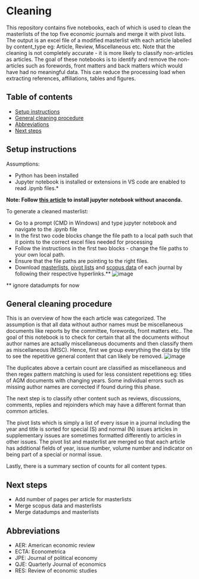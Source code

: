# Cleaning

This repository contains five notebooks, each of which is used to clean the masterlists of the top five economic journals and merge it with pivot lists. The output is an excel file of a modified masterlist with each article labelled by content_type eg: Article, Review, Miscellaneous etc. Note that the cleaning is not completely accurate - it is more likely to classify non-articles as articles. The goal of these notebooks is to identify and remove the non-articles such as forewords, front matters and back matters which would have had no meaningful data. This can reduce the processing load when extracting references, affiliations, tables and figures.

## Table of contents
- [Setup instructions](#setup-instructions)
- [General cleaning procedure](#general-cleaning-procedure)
- [Abbreviations](#abbreviations)
- [Next steps](#next-steps)

## Setup instructions
Assumptions:

- Python has been installed
- Jupyter notebook is installed or extensions in VS code are enabled to read .ipynb files.*

__Note: Follow [this article](https://betterprogramming.pub/install-jupyter-notebooks-without-anaconda-5a19ac20bae2) to install jupyter notebook without anaconda.__

To generate a cleaned masterlist:

- Go to a prompt (CMD in Windows) and type jupyter notebook and navigate to the .ipynb file
- In the first two code blocks change the file path to a local path such that it points to the correct excel files needed for processing
- Follow the instructions in the first two blocks - change the file paths to your own local path.
- Ensure that the file paths are pointing to the right files.
- Download [masterlists](https://drive.google.com/drive/folders/1bqs01QcpYeS-wi1jYrrnXkE0GsINqYLs), [pivot lists](https://drive.google.com/drive/folders/1nmxCa9po1drhWBoMOxi1660XI3FzElEf) and [scopus data](https://drive.google.com/drive/folders/1qh9XNus41zYXlSVwMzqNoERtXG16EKp3) of each journal by following their respective hyperlinks.**
![image](https://user-images.githubusercontent.com/80747408/170804396-ecae0072-c363-4e8d-94c8-fc5a9334b826.png)

** ignore datadumpts for now

## General cleaning procedure
This is an overview of how the each article was categorized. The assumption is that all data without author names must be miscellaneous documents like reports by the committee, forewords, front matters etc.. The goal of this notebook is to check for certain that all the documents without author names are actually miscellaneous documents and then classify them as miscellaneous (MISC). Hence, first we group everything the data by title to see the repetitive general content that can likely be removed.
![image](https://user-images.githubusercontent.com/80747408/170804726-2cc3ec48-d4cb-4d5f-99ef-ac71696c4702.png)

The duplicates above a certain count are classified as miscellaneous and then regex pattern matching is used for less consistent repetitions eg: titles of AGM documents with changing years. Some individual errors such as missing author names are corrected if found during this phase.

The next step is to classify other content such as reviews, discussions, comments, replies and rejoinders which may have a different format than common articles.

The pivot lists which is simply a list of every issue in a journal including the year and title is sorted for special (S) and normal (N) issues articles in supplementary issues are sometimes formatted differently to articles in other issues. The pivot list and masterlist are merged so that each article has additional fields of year, issue number, volume number and indicator on being part of a special or normal issue.

Lastly, there is a summary section of counts for all content types.

## Next steps
- Add number of pages per article for masterlists
- Merge scopus data and masterlists
- Merge datadumps and masterlists

## Abbreviations
- AER: American economic review
- ECTA: Econometrica
- JPE: Journal of political economy
- QJE: Quarterly Journal of economics
- RES: Review of economic studies
